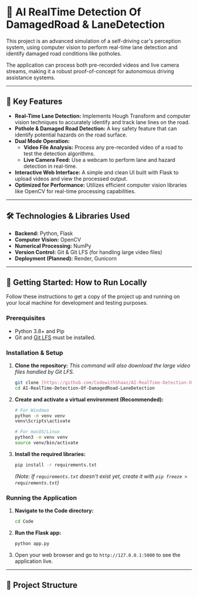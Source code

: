 # 🤖 AI RealTime Detection Of DamagedRoad & LaneDetection

This project is an advanced simulation of a self-driving car's perception system, using computer vision to perform real-time lane detection and identify damaged road conditions like potholes.

The application can process both pre-recorded videos and live camera streams, making it a robust proof-of-concept for autonomous driving assistance systems.

---

## 🚀 Key Features

- **Real-Time Lane Detection:** Implements Hough Transform and computer vision techniques to accurately identify and track lane lines on the road.
- **Pothole & Damaged Road Detection:** A key safety feature that can identify potential hazards on the road surface.
- **Dual Mode Operation:**
    - **Video File Analysis:** Process any pre-recorded video of a road to test the detection algorithms.
    - **Live Camera Feed:** Use a webcam to perform lane and hazard detection in real-time.
- **Interactive Web Interface:** A simple and clean UI built with Flask to upload videos and view the processed output.
- **Optimized for Performance:** Utilizes efficient computer vision libraries like OpenCV for real-time processing capabilities.

---

## 🛠️ Technologies & Libraries Used

- **Backend:** Python, Flask
- **Computer Vision:** OpenCV
- **Numerical Processing:** NumPy
- **Version Control:** Git & Git LFS (for handling large video files)
- **Deployment (Planned):** Render, Gunicorn

---

## 🏁 Getting Started: How to Run Locally

Follow these instructions to get a copy of the project up and running on your local machine for development and testing purposes.

### Prerequisites

- Python 3.8+ and Pip
- Git and [Git LFS](https://git-lfs.github.com/) must be installed.

### Installation & Setup

1.  **Clone the repository:**
    *This command will also download the large video files handled by Git LFS.*
    ```sh
    git clone [https://github.com/CodewithShaaz/AI-RealTime-Detection-Of-DamagedRoad-LaneDetection.git](https://github.com/CodewithShaaz/AI-RealTime-Detection-Of-DamagedRoad-LaneDetection.git)
    cd AI-RealTime-Detection-Of-DamagedRoad-LaneDetection
    ```

2.  **Create and activate a virtual environment (Recommended):**
    ```sh
    # For Windows
    python -m venv venv
    venv\Scripts\activate

    # For macOS/Linux
    python3 -m venv venv
    source venv/bin/activate
    ```

3.  **Install the required libraries:**
    ```sh
    pip install -r requirements.txt
    ```
    *(Note: If `requirements.txt` doesn't exist yet, create it with `pip freeze > requirements.txt`)*

### Running the Application

1.  **Navigate to the Code directory:**
    ```sh
    cd Code
    ```

2.  **Run the Flask app:**
    ```sh
    python app.py
    ```

3.  Open your web browser and go to `http://127.0.0.1:5000` to see the application live.

---

## 📁 Project Structure
